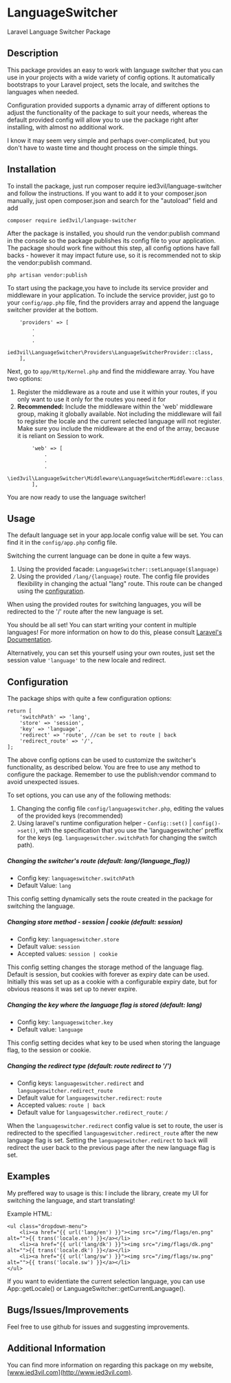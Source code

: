 # LanguageSwitcher
Laravel Language Switcher Package

## Description
This package provides an easy to work with language switcher that you can use in your projects with a wide variety of config options.
It automatically bootstraps to your Laravel project, sets the locale, and switches the languages when needed.

Configuration provided supports a dynamic array of different options to adjust the functionality of the package to suit your needs,
whereas the default provided config will allow you to use the package right after installing, with almost no additional work.

I know it may seem very simple and perhaps over-complicated, but you don't have to waste time and thought process on the simple things.

## Installation
To install the package, just run composer require ied3vil/language-switcher and follow the instructions.
If you want to add it to your composer.json manually, just open composer.json and search for the "autoload" field and add
```
composer require ied3vil/language-switcher
```

After the package is installed, you should run the vendor:publish command in the console so the package publishes its config file to your application.
The package should work fine without this step, all config options have fall backs - however it may impact future use, so it is recommended not to skip the vendor:publish command.
```
php artisan vendor:publish
```
To start using the package,you have to include its service provider and middleware in your application.
To include the service provider, just go to your `config/app.php` file, find the providers array and append the language switcher provider at the bottom.
```
    'providers' => [
        .
        .
        .
        ied3vil\LanguageSwitcher\Providers\LanguageSwitcherProvider::class,
    ],
```
Next, go to `app/Http/Kernel.php` and find the middleware array. You have two options:
1. Register the middleware as a route and use it within your routes, if you only want to use it only for the
routes you need it for
2. **Recommended:** Include the middleware within the 'web' middleware group, making it globally available.
Not including the middleware will fail to register the locale and the current selected language will not register.
Make sure you include the middleware at the end of the array, because it is reliant on Session to work.
```
        'web' => [
            .
            .
            .
            \ied3vil\LanguageSwitcher\Middleware\LanguageSwitcherMiddleware::class,
        ],
```


You are now ready to use the language switcher!

## Usage

The default language set in your app.locale config value will be set. You can find it in the `config/app.php` config file.

Switching the current language can be done in quite a few ways.

1. Using the provided facade: `LanguageSwitcher::setLanguage($language)`
2. Using the provided `/lang/{language}` route. The config file provides flexibility in changing the actual "lang" route.
This route can be changed using the [configuration](#configuration).

When using the provided routes for switching languages, you will be redirected to the '/' route after the new language is set.

You should be all set! You can start writing your content in multiple languages!
For more information on how to do this, please consult [Laravel's Documentation](https://laravel.com/docs/5.2/localization).

Alternatively, you can set this yourself using your own routes, just set the session value `'language'` to the new locale and redirect.

## Configuration
The package ships with quite a few configuration options:
```
return [
    'switchPath' => 'lang',
    'store' => 'session',
    'key' => 'language',
    'redirect' => 'route', //can be set to route | back
    'redirect_route' => '/',
];
```
The above config options can be used to customize the switcher's functionality, as described below.
You are free to use any method to configure the package. Remember to use the publish:vendor command to avoid unexpected issues.

To set options, you can use any of the following methods:
1. Changing the config file `config/languageswitcher.php`, editing the values of the provided keys (recommended)
2. Using laravel's runtime configuration helper - `Config::set()` | `config()->set()`, with the specification that you use the 'languageswitcher' preffix for the keys (eg. `languageswitcher.switchPath` for changing the switch path).
##### Changing the switcher's route (default: lang/{language_flag})
* Config key: `languageswitcher.switchPath`
* Default Value: `lang`

This config setting dynamically sets the route created in the package for switching the language.
##### Changing store method - session | cookie (default: session)
* Config key: `languageswitcher.store`
* Default value: `session`
* Accepted values: `session | cookie`

This config setting changes the storage method of the language flag.
Default is session, but cookies with forever as expiry date can be used.
Initially this was set up as a cookie with a configurable expiry date, but for obvious reasons it was set up to never expire.
##### Changing the key where the language flag is stored (default: lang)
* Config key: `languageswitcher.key`
* Default value: `language`

This config setting decides what key to be used when storing the language flag, to the session or cookie.
##### Changing the redirect type (default: route redirect to '/')
* Config keys: `languageswitcher.redirect` and `languageswitcher.redirect_route`
* Default value for `languageswitcher.redirect`: `route`
* Accepted values: `route | back`
* Default value for `languageswitcher.redirect_route`: `/`

When the `languageswitcher.redirect` config value is set to route, the user is redirected to the specified `languageswitcher.redirect_route` after the new language flag is set.
Setting the `languageswitcher.redirect` to `back` will redirect the user back to the previous page after the new language flag is set.
## Examples
My preffered way to usage is this: I include the library, create my UI for switching the language, and start translating!

Example HTML:
```
<ul class="dropdown-menu">
    <li><a href="{{ url('lang/en') }}"><img src="/img/flags/en.png" alt="">{{ trans('locale.en') }}</a></li>
    <li><a href="{{ url('lang/dk') }}"><img src="/img/flags/dk.png" alt="">{{ trans('locale.dk') }}</a></li>
    <li><a href="{{ url('lang/sw') }}"><img src="/img/flags/sw.png" alt="">{{ trans('locale.sw') }}</a></li>
</ul>
```
If you want to evidentiate the current selection language, you can use App::getLocale() or LanguageSwitcher::getCurrentLanguage().
## Bugs/Issues/Improvements
Feel free to use github for issues and suggesting improvements.
## Additional Information
You can find more information on regarding this package on my website, [www.ied3vil.com](http://www.ied3vil.com).
